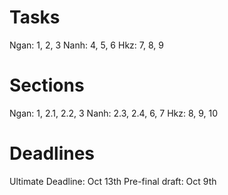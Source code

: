 # Tasks
Ngan: 1, 2, 3
Nanh: 4, 5, 6
Hkz: 7, 8, 9
# Sections 
Ngan: 1, 2.1, 2.2, 3
Nanh: 2.3, 2.4, 6, 7
Hkz: 8, 9, 10
# Deadlines
Ultimate Deadline: Oct 13th
Pre-final draft: Oct 9th


